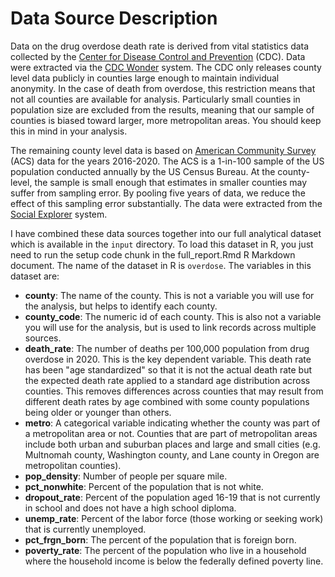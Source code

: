 # Data Source Description

Data on the drug overdose death rate is derived from vital statistics data collected by the [Center for Disease Control and Prevention](https://www.cdc.gov/nchs/nvss/index.htm) (CDC). Data were extracted via the [CDC Wonder](https://wonder.cdc.gov/) system. The CDC only releases county level data publicly in counties large enough to maintain individual anonymity. In the case of death from overdose, this restriction means that not all counties are available for analysis. Particularly small counties in population size are excluded from the results, meaning that our sample of counties is biased toward larger, more metropolitan areas. You should keep this in mind in your analysis.

The remaining county level data is based on [American Community Survey](https://www.census.gov/programs-surveys/acs) (ACS) data for the years 2016-2020. The ACS is a 1-in-100 sample of the US population conducted annually by the US Census Bureau. At the county-level, the sample is small enough that estimates in smaller counties may suffer from sampling error. By pooling five years of data, we reduce the effect of this sampling error substantially. The data were extracted from the [Social Explorer](https://www.socialexplorer.com/explore-maps) system.

I have combined these data sources together into our full analytical dataset which is available in the `input` directory. To load this dataset in R, you just need to run the setup code chunk in the full_report.Rmd R Markdown document. The name of the dataset in R is `overdose`. The variables in this dataset are:

* **county**: The name of the county. This is not a variable you will use for the analysis, but helps to identify each county.
* **county_code**: The numeric id of each county. This is also not a variable you will use for the analysis, but is used to link records across multiple sources.
* **death_rate**: The number of deaths per 100,000 population from drug overdose in 2020. This is the key dependent variable. This death rate has been "age standardized" so that it is not the actual death rate but the expected death rate applied to a standard age distribution across counties. This removes differences across counties that may result from different death rates by age combined with some county populations being older or younger than others.
* **metro**: A categorical variable indicating whether the county was part of a metropolitan area or not. Counties that are part of metropolitan areas include both urban and suburban places and large and small cities (e.g. Multnomah county, Washington county, and Lane county in Oregon are metropolitan counties).
* **pop_density**: Number of people per square mile.
* **pct_nonwhite**: Percent of the population that is not white.
* **dropout_rate**: Percent of the population aged 16-19 that is not currently in school and does not have a high school diploma.
* **unemp_rate**: Percent of the labor force (those working or seeking work) that is currently unemployed.
* **pct_frgn_born**: The percent of the population that is foreign born.
* **poverty_rate**: The percent of the population who live in a household where the household income is below the federally defined poverty line.
